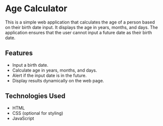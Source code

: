 # Age Calculator

This is a simple web application that calculates the age of a person based on their birth date input. It displays the age in years, months, and days. The application ensures that the user cannot input a future date as their birth date.

## Features

- Input a birth date.
- Calculate age in years, months, and days.
- Alert if the input date is in the future.
- Display results dynamically on the web page.
## Technologies Used

- HTML
- CSS (optional for styling)
- JavaScript
